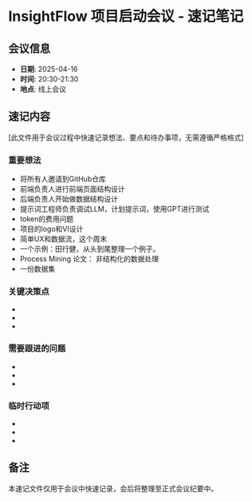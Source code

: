 # InsightFlow 项目启动会议 - 速记笔记

## 会议信息
- **日期**: 2025-04-16
- **时间**: 20:30-21:30
- **地点**: 线上会议

## 速记内容
[此文件用于会议过程中快速记录想法、要点和待办事项，无需遵循严格格式]

### 重要想法
- 将所有人邀请到GitHub仓库
- 前端负责人进行前端页面结构设计
- 后端负责人开始做数据结构设计
- 提示词工程师负责调试LLM，计划提示词，使用GPT进行测试
- token的费用问题
- 项目的logo和VI设计
- 简单UX和数据流，这个周末
- 一个示例：田行健，从头到尾整理一个例子。
- Process Mining 论文： 非结构化的数据处理
- 一份数据集

### 关键决策点
- 
- 
- 

### 需要跟进的问题
- 
- 
- 

### 临时行动项
- 
- 
- 

## 备注
本速记文件仅用于会议中快速记录，会后将整理至正式会议纪要中。
